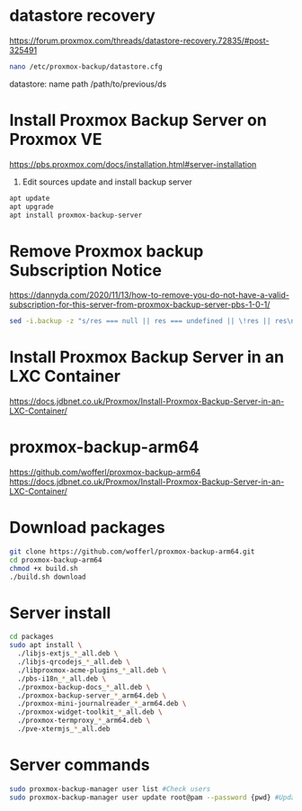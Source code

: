 # datastore recovery
https://forum.proxmox.com/threads/datastore-recovery.72835/#post-325491

```bash
nano /etc/proxmox-backup/datastore.cfg
```
datastore: name
        path /path/to/previous/ds

# Install Proxmox Backup Server on Proxmox VE
https://pbs.proxmox.com/docs/installation.html#server-installation

1. Edit sources update and install backup server
```bash
apt update
apt upgrade
apt install proxmox-backup-server
```

# Remove Proxmox backup Subscription Notice
https://dannyda.com/2020/11/13/how-to-remove-you-do-not-have-a-valid-subscription-for-this-server-from-proxmox-backup-server-pbs-1-0-1/

```bash
sed -i.backup -z "s/res === null || res === undefined || \!res || res\n\t\t\t.data.status.toLowerCase() \!== 'active'/false/g" /usr/share/javascript/proxmox-widget-toolkit/proxmoxlib.js && systemctl restart proxmox-backup-proxy
```

# Install Proxmox Backup Server in an LXC Container
https://docs.jdbnet.co.uk/Proxmox/Install-Proxmox-Backup-Server-in-an-LXC-Container/

# proxmox-backup-arm64
https://github.com/wofferl/proxmox-backup-arm64
https://docs.jdbnet.co.uk/Proxmox/Install-Proxmox-Backup-Server-in-an-LXC-Container/

# Download packages
```bash
git clone https://github.com/wofferl/proxmox-backup-arm64.git
cd proxmox-backup-arm64
chmod +x build.sh
./build.sh download
```

# Server install
```bash
cd packages
sudo apt install \
  ./libjs-extjs_*_all.deb \
  ./libjs-qrcodejs_*_all.deb \
  ./libproxmox-acme-plugins_*_all.deb \
  ./pbs-i18n_*_all.deb \
  ./proxmox-backup-docs_*_all.deb \
  ./proxmox-backup-server_*_arm64.deb \
  ./proxmox-mini-journalreader_*_arm64.deb \
  ./proxmox-widget-toolkit_*_all.deb \
  ./proxmox-termproxy_*_arm64.deb \
  ./pve-xtermjs_*_all.deb
```

# Server commands
```bash
sudo proxmox-backup-manager user list #Check users
sudo proxmox-backup-manager user update root@pam --password {pwd} #Update password
```